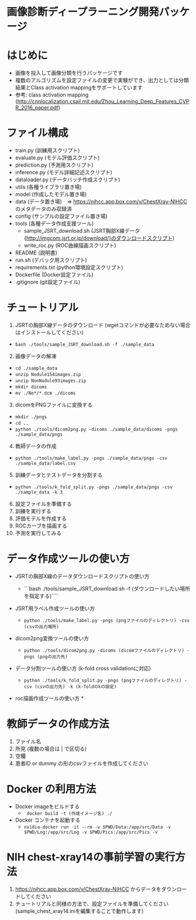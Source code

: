 # 画像診断ディープラーニング開発パッケージ

# はじめに
* 画像を投入して画像分類を行うパッケージです
* 複数のアルゴリズムを設定ファイルの変更で実験ができ、出力としては分類結果とClass activation mappingをサポートしています
* 参考: class activation mapping (http://cnnlocalization.csail.mit.edu/Zhou_Learning_Deep_Features_CVPR_2016_paper.pdf)

# ファイル構成
* train.py (訓練用スクリプト)
* evaluate.py (モデル評価スクリプト)
* prediction.py (予測用スクリプト)
* inference.py (モデル詳細記述スクリプト)
* dataloader.py (データバッチ作成スクリプト)
* utils (各種ライブラリ置き場)
* model (作成したモデル置き場)
* data (データ置き場)　=> https://nihcc.app.box.com/v/ChestXray-NIHCC のメタデータのみ収録済
* config (サンプルの設定ファイル置き場)
* tools (各種データ作成支援ツール)
  * sample_JSRT_download.sh (JSRT胸部X線データ{http://imgcom.jsrt.or.jp/download/}のダウンロードスクリプト)
  * write_roc.py (ROC曲線描画スクリプト)
* README (説明書)
* run.sh (デバック用スクリプト)
* requirements.txt (python環境設定スクリプト)
* Dockerfile (Docker設定ファイル)
* .gitignore (git設定ファイル)

# チュートリアル
1. JSRTの胸部X線データのダウンロード (wgetコマンドが必要なためない場合はインストールしてください)
  * ```bash ./tools/sample_JSRT_download.sh -f ./sample_data```

2. 画像データの解凍
  * ```cd ./sample_data```
  * ```unzip Nodule154images.zip```
  * ```unzip NonNodule93images.zip```
  * ```mkdir dicoms```
  * ```mv ./No*/*.dcm ./dicoms```

3. dicomをPNGファイルに変換する
  * ```mkdir ./pngs```
  * ```cd ..```
  * ```python ./tools/dicom2png.py -dicoms ./sample_data/dicoms -pngs ./sample_data/pngs```


4. 教師データの作成
  * ```python ./tools/make_label.py -pngs ./sample_data/pngs -csv ./sample_data/label.csv```

5. 訓練データとテストデータを分割する
  * ```python ./tools/k_fold_split.py -pngs ./sample_data/pngs -csv ./sample_data -k 3```

6. 設定ファイルを準備する
7. 訓練を実行する
8. 評価モデルを作成する
9. ROCカーブを描画する
10. 予測を実行してみる


# データ作成ツールの使い方
* JSRTの胸部X線のデータダウンロードスクリプトの使い方
  * ```bash ./tools/sample_JSRT_download.sh -f (ダウンロードしたい場所を指定する)````
* JSRT用ラベル作成ツールの使い方
  * ```python ./tools/make_label.py -pngs (pngファイルのディレクトリ) -csv (csvの出力場所)```

* dicom2png変換ツールの使い方
  * ```python ./tools/dicom2png.py -dicoms (dicomファイルのディレクトリ) -pngs (pngの出力先)```

* データ分割ツールの使い方 (k-fold cross validationに対応)
  * ```python ./tools/k_fold_split.py -pngs (pngファイルのディレクトリ) -csv (csvの出力先) -k (k-foldのkの設定)```

* roc描画作成ツールの使い方
  *

# 教師データの作成方法
  1. ファイル名
  2. 所見 (複数の場合は | で区切る)
  3. 空欄
  4. 患者ID or dummy
  の形のcsvファイルを作成してください


# Docker の利用方法
* Docker imageをビルドする
  * ``` docker build -t (作成イメージ名) ./```
* Docker コンテナを起動する
  * ```nvidia-docker run -it --rm -v $PWD/Data:/app/src/Data -v $PWD/Log:/app/src/Log -v $PWD/Pics:/app/src/Pics -v```


# NIH chest-xray14の事前学習の実行方法
  1. https://nihcc.app.box.com/v/ChestXray-NIHCC からデータをダウンロードしてください
  2. チュートリアルと同様の方法で、設定ファイルを準備してください (sample_chest_xray14.iniを編集することで動作します)
